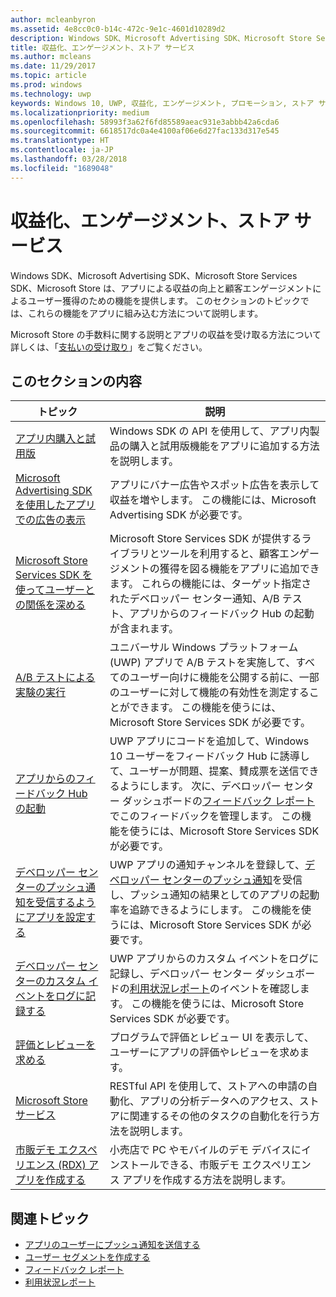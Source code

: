 ```yaml
---
author: mcleanbyron
ms.assetid: 4e8cc0c0-b14c-472c-9e1c-4601d10289d2
description: Windows SDK、Microsoft Advertising SDK、Microsoft Store Services SDK、Microsoft Store は、アプリによる収益の向上と顧客エンゲージメントによるユーザー獲得のための多くの機能を提供します。
title: 収益化、エンゲージメント、ストア サービス
ms.author: mcleans
ms.date: 11/29/2017
ms.topic: article
ms.prod: windows
ms.technology: uwp
keywords: Windows 10, UWP, 収益化, エンゲージメント, プロモーション, ストア サービス
ms.localizationpriority: medium
ms.openlocfilehash: 58993f3a62f6fd85589aeac931e3abbb42a6cda6
ms.sourcegitcommit: 6618517dc0a4e4100af06e6d27fac133d317e545
ms.translationtype: HT
ms.contentlocale: ja-JP
ms.lasthandoff: 03/28/2018
ms.locfileid: "1689048"
---
```

# <a name="monetization-engagement-and-store-services"></a>収益化、エンゲージメント、ストア サービス

Windows SDK、Microsoft Advertising SDK、Microsoft Store Services SDK、Microsoft Store は、アプリによる収益の向上と顧客エンゲージメントによるユーザー獲得のための機能を提供します。 このセクションのトピックでは、これらの機能をアプリに組み込む方法について説明します。

Microsoft Store の手数料に関する説明とアプリの収益を受け取る方法について詳しくは、「[支払いの受け取り](../publish/getting-paid-apps.md)」をご覧ください。

## <a name="in-this-section"></a>このセクションの内容

| トピック                | 説明                 |
|--------------------|-----------------------------|
| [アプリ内購入と試用版](in-app-purchases-and-trials.md)      | Windows SDK の API を使用して、アプリ内製品の購入と試用版機能をアプリに追加する方法を説明します。  |
| [Microsoft Advertising SDK を使用したアプリでの広告の表示](display-ads-in-your-app.md)      |   アプリにバナー広告やスポット広告を表示して収益を増やします。 この機能には、Microsoft Advertising SDK が必要です。 |
| [Microsoft Store Services SDK を使ってユーザーとの関係を深める](microsoft-store-services-sdk.md)      | Microsoft Store Services SDK が提供するライブラリとツールを利用すると、顧客エンゲージメントの獲得を図る機能をアプリに追加できます。 これらの機能には、ターゲット指定されたデベロッパー センター通知、A/B テスト、アプリからのフィードバック Hub の起動が含まれます。 |
| [A/B テストによる実験の実行](run-app-experiments-with-a-b-testing.md)      |   ユニバーサル Windows プラットフォーム (UWP) アプリで A/B テストを実施して、すべてのユーザー向けに機能を公開する前に、一部のユーザーに対して機能の有効性を測定することができます。 この機能を使うには、Microsoft Store Services SDK が必要です。  |
| [アプリからのフィードバック Hub の起動](launch-feedback-hub-from-your-app.md)      |   UWP アプリにコードを追加して、Windows 10 ユーザーをフィードバック Hub に誘導して、ユーザーが問題、提案、賛成票を送信できるようにします。 次に、デベロッパー センター ダッシュボードの[フィードバック レポート](../publish/feedback-report.md)でこのフィードバックを管理します。 この機能を使うには、Microsoft Store Services SDK が必要です。   |
| [デベロッパー センターのプッシュ通知を受信するようにアプリを設定する](configure-your-app-to-receive-dev-center-notifications.md)  |  UWP アプリの通知チャンネルを登録して、[デベロッパー センターのプッシュ通知](../publish/send-push-notifications-to-your-apps-customers.md)を受信し、プッシュ通知の結果としてのアプリの起動率を追跡できるようにします。 この機能を使うには、Microsoft Store Services SDK が必要です。  |
| [デベロッパー センターのカスタム イベントをログに記録する](log-custom-events-for-dev-center.md)  | UWP アプリからのカスタム イベントをログに記録し、デベロッパー センター ダッシュボードの[利用状況レポート](../publish/usage-report.md)のイベントを確認します。 この機能を使うには、Microsoft Store Services SDK が必要です。 |
| [評価とレビューを求める](request-ratings-and-reviews.md) |  プログラムで評価とレビュー UI を表示して、ユーザーにアプリの評価やレビューを求めます。  |
| [Microsoft Store サービス](using-windows-store-services.md)    |  RESTful API を使用して、ストアへの申請の自動化、アプリの分析データへのアクセス、ストアに関連するその他のタスクの自動化を行う方法を説明します。    |
| [市販デモ エクスペリエンス (RDX) アプリを作成する](retail-demo-experience.md)        |  小売店で PC やモバイルのデモ デバイスにインストールできる、市販デモ エクスペリエンス アプリを作成する方法を説明します。  |

## <a name="related-topics"></a>関連トピック

* [アプリのユーザーにプッシュ通知を送信する](../publish/send-push-notifications-to-your-apps-customers.md)
* [ユーザー セグメントを作成する](../publish/create-customer-segments.md)
* [フィードバック レポート](../publish/feedback-report.md)
* [利用状況レポート](../publish/usage-report.md)

